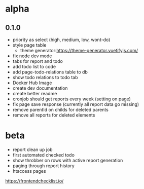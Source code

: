 # alpha

## 0.1.0
- priority as select (high, medium, low, wont-do)
- style page table
  - theme generator:https://theme-generator.vuetifyjs.com/
- fix node dev mode
- tabs for report and todo
- add todo list to code
- add page-todo-relations table to db
- show todo relations to todo tab
- Docker Hub Image
- create dev documentation
- create better readme
- cronjob should get reports every week (setting on page)
- fix page save response (currently all report data go missing)
- remove parentId on childs for deleted parents
- remove all reports for deleted elements

# beta
- report clean up job
- first automated checked todo
- show throbber on rows with active report generation
- paging through report history
- htaccess pages






https://frontendchecklist.io/